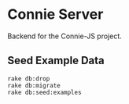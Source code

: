 Connie Server
=============
Backend for the Connie-JS project.

Seed Example Data
-----------------
    rake db:drop
    rake db:migrate
    rake db:seed:examples

